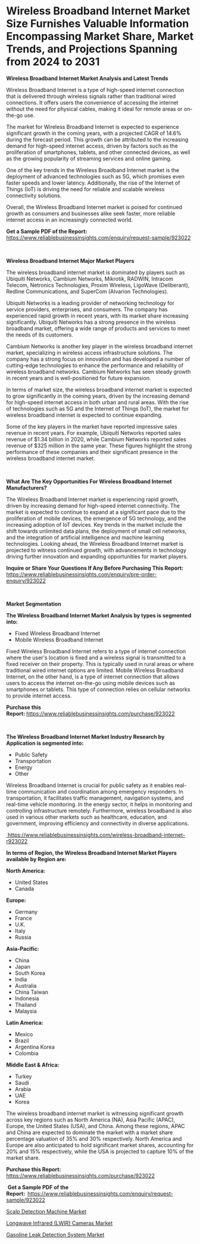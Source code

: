 <p><h1>Wireless Broadband Internet Market Size Furnishes Valuable Information Encompassing Market Share, Market Trends, and Projections Spanning from 2024 to 2031</h1></p><p><strong>Wireless Broadband Internet Market Analysis and Latest Trends</strong></p>
<p><p>Wireless Broadband Internet is a type of high-speed internet connection that is delivered through wireless signals rather than traditional wired connections. It offers users the convenience of accessing the internet without the need for physical cables, making it ideal for remote areas or on-the-go use.</p><p>The market for Wireless Broadband Internet is expected to experience significant growth in the coming years, with a projected CAGR of 14.6% during the forecast period. This growth can be attributed to the increasing demand for high-speed internet access, driven by factors such as the proliferation of smartphones, tablets, and other connected devices, as well as the growing popularity of streaming services and online gaming.</p><p>One of the key trends in the Wireless Broadband Internet market is the deployment of advanced technologies such as 5G, which promises even faster speeds and lower latency. Additionally, the rise of the Internet of Things (IoT) is driving the need for reliable and scalable wireless connectivity solutions.</p><p>Overall, the Wireless Broadband Internet market is poised for continued growth as consumers and businesses alike seek faster, more reliable internet access in an increasingly connected world.</p></p>
<p><strong>Get a Sample PDF of the Report:&nbsp;</strong> <a href="https://www.reliablebusinessinsights.com/enquiry/request-sample/923022">https://www.reliablebusinessinsights.com/enquiry/request-sample/923022</a></p>
<p>&nbsp;</p>
<p><strong>Wireless Broadband Internet Major Market Players</strong></p>
<p><p>The wireless broadband internet market is dominated by players such as Ubiquiti Networks, Cambium Networks, Mikrotik, RADWIN, Intracom Telecom, Netronics Technologies, Proxim Wireless, LigoWave (Deliberant), Redline Communications, and SuperCom (Alvarion Technologies). </p><p>Ubiquiti Networks is a leading provider of networking technology for service providers, enterprises, and consumers. The company has experienced rapid growth in recent years, with its market share increasing significantly. Ubiquiti Networks has a strong presence in the wireless broadband market, offering a wide range of products and services to meet the needs of its customers.</p><p>Cambium Networks is another key player in the wireless broadband internet market, specializing in wireless access infrastructure solutions. The company has a strong focus on innovation and has developed a number of cutting-edge technologies to enhance the performance and reliability of wireless broadband networks. Cambium Networks has seen steady growth in recent years and is well-positioned for future expansion.</p><p>In terms of market size, the wireless broadband internet market is expected to grow significantly in the coming years, driven by the increasing demand for high-speed internet access in both urban and rural areas. With the rise of technologies such as 5G and the Internet of Things (IoT), the market for wireless broadband internet is expected to continue expanding.</p><p>Some of the key players in the market have reported impressive sales revenue in recent years. For example, Ubiquiti Networks reported sales revenue of $1.34 billion in 2020, while Cambium Networks reported sales revenue of $325 million in the same year. These figures highlight the strong performance of these companies and their significant presence in the wireless broadband internet market.</p></p>
<p>&nbsp;</p>
<p><strong>What Are The Key Opportunities For Wireless Broadband Internet Manufacturers?</strong></p>
<p><p>The Wireless Broadband Internet market is experiencing rapid growth, driven by increasing demand for high-speed internet connectivity. The market is expected to continue to expand at a significant pace due to the proliferation of mobile devices, the emergence of 5G technology, and the increasing adoption of IoT devices. Key trends in the market include the shift towards unlimited data plans, the deployment of small cell networks, and the integration of artificial intelligence and machine learning technologies. Looking ahead, the Wireless Broadband Internet market is projected to witness continued growth, with advancements in technology driving further innovation and expanding opportunities for market players.</p></p>
<p><strong>Inquire or Share Your Questions If Any Before Purchasing This Report:</strong> <a href="https://www.reliablebusinessinsights.com/enquiry/pre-order-enquiry/923022">https://www.reliablebusinessinsights.com/enquiry/pre-order-enquiry/923022</a></p>
<p>&nbsp;</p>
<p><strong>Market Segmentation</strong></p>
<p><strong>The Wireless Broadband Internet Market Analysis by types is segmented into:</strong></p>
<p><ul><li>Fixed Wireless Broadband Internet</li><li>Mobile Wireless Broadband Internet</li></ul></p>
<p><p>Fixed Wireless Broadband Internet refers to a type of internet connection where the user's location is fixed and a wireless signal is transmitted to a fixed receiver on their property. This is typically used in rural areas or where traditional wired internet options are limited. Mobile Wireless Broadband Internet, on the other hand, is a type of internet connection that allows users to access the internet on-the-go using mobile devices such as smartphones or tablets. This type of connection relies on cellular networks to provide internet access.</p></p>
<p><strong>Purchase this Report:&nbsp;</strong><a href="https://www.reliablebusinessinsights.com/purchase/923022">https://www.reliablebusinessinsights.com/purchase/923022</a></p>
<p>&nbsp;</p>
<p><strong>The Wireless Broadband Internet Market Industry Research by Application is segmented into:</strong></p>
<p><ul><li>Public Safety</li><li>Transportation</li><li>Energy</li><li>Other</li></ul></p>
<p><p>Wireless Broadband Internet is crucial for public safety as it enables real-time communication and coordination among emergency responders. In transportation, it facilitates traffic management, navigation systems, and real-time vehicle monitoring. In the energy sector, it helps in monitoring and controlling infrastructure remotely. Furthermore, wireless broadband is also used in various other markets such as healthcare, education, and government, improving efficiency and connectivity in diverse applications.</p></p>
<p><a href="https://www.reliablebusinessinsights.com/wireless-broadband-internet-r923022">&nbsp;https://www.reliablebusinessinsights.com/wireless-broadband-internet-r923022</a></p>
<p><strong>In terms of Region, the Wireless Broadband Internet Market Players available by Region are:</strong></p>
<p>
    <p> <strong> North America: </strong>
        <ul>
            <li>United States</li>
            <li>Canada</li>
        </ul>
        </p> 
    <p> <strong> Europe: </strong>
        <ul>
            <li>Germany</li>
            <li>France</li>
            <li>U.K.</li>
            <li>Italy</li>
            <li>Russia</li>
        </ul>
        </p> 
    <p> <strong> Asia-Pacific: </strong>
        <ul>
            <li>China</li>
            <li>Japan</li>
            <li>South Korea</li>
            <li>India</li>
            <li>Australia</li>
            <li>China Taiwan</li>
            <li>Indonesia</li>
            <li>Thailand</li>
            <li>Malaysia</li>
        </ul>
        </p> 
    <p> <strong> Latin America: </strong>
        <ul>
            <li>Mexico</li>
            <li>Brazil</li>
            <li>Argentina Korea</li>
            <li>Colombia</li>
        </ul>
        </p> 
    <p> <strong> Middle East & Africa: </strong>
        <ul>
            <li>Turkey</li>
            <li>Saudi</li>
            <li>Arabia</li>
            <li>UAE</li>
            <li>Korea</li>
        </ul>
    </p>
    </p>
<p><p>The wireless broadband internet market is witnessing significant growth across key regions such as North America (NA), Asia Pacific (APAC), Europe, the United States (USA), and China. Among these regions, APAC and China are expected to dominate the market with a market share percentage valuation of 35% and 30% respectively. North America and Europe are also anticipated to hold significant market shares, accounting for 20% and 15% respectively, while the USA is projected to capture 10% of the market share.</p></p>
<p><strong>Purchase this Report: </strong><a href="https://www.reliablebusinessinsights.com/purchase/923022">https://www.reliablebusinessinsights.com/purchase/923022</a></p>
<p>&nbsp;<strong>Get a Sample PDF of the Report:&nbsp;&nbsp;</strong><a href="https://www.reliablebusinessinsights.com/enquiry/request-sample/923022">https://www.reliablebusinessinsights.com/enquiry/request-sample/923022</a></p>
<p><strong></strong></p>
<p><p><a href="https://github.com/refatkhan11277/Market-Research-Report-List-1/blob/main/scalp-detection-machine-market.md">Scalp Detection Machine Market</a></p><p><a href="https://github.com/wnxtvsgd56/Market-Research-Report-List-1/blob/main/longwave-infrared-lwir-cameras-market.md">Longwave Infrared (LWIR) Cameras Market</a></p><p><a href="https://github.com/crlaem461/Market-Research-Report-List-1/blob/main/gasoline-leak-detection-system-market.md">Gasoline Leak Detection System Market</a></p></p>